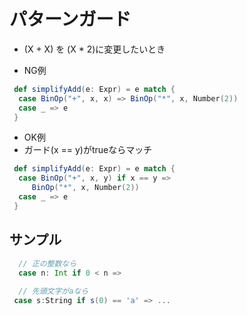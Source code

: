 # パターンガード

- (X + X) を (X * 2)に変更したいとき

- NG例
```scala
 def simplifyAdd(e: Expr) = e match {
  case BinOp("+", x, x) => BinOp("*", x, Number(2))
  case _ => e
 }
```

- OK例
- ガード(x == y)がtrueならマッチ
```scala
 def simplifyAdd(e: Expr) = e match {
  case BinOp("+", x, y) if x == y =>
     BinOp("*", x, Number(2))
  case _ => e
 }
```

## サンプル

```scala
  // 正の整数なら
  case n: Int if 0 < n =>
  
  // 先頭文字がaなら
 case s:String if s(0) == 'a' => ...
 ```
